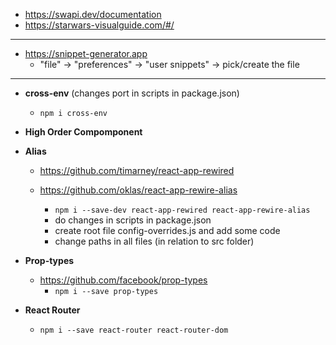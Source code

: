 - https://swapi.dev/documentation
- https://starwars-visualguide.com/#/

---

- https://snippet-generator.app
  - "file" -> "preferences" -> "user snippets" -> pick/create the file

---

- **cross-env** (changes port in scripts in package.json)
  - `npm i cross-env`
  
- **High Order Compomponent**
- **Alias**

  - https://github.com/timarney/react-app-rewired
  - https://github.com/oklas/react-app-rewire-alias

    - `npm i --save-dev react-app-rewired react-app-rewire-alias`
    - do changes in scripts in package.json
    - create root file config-overrides.js and add some code
    - change paths in all files (in relation to src folder)

- **Prop-types**

  - https://github.com/facebook/prop-types
    - `npm i --save prop-types`

- **React Router**
  - `npm i --save react-router react-router-dom`
